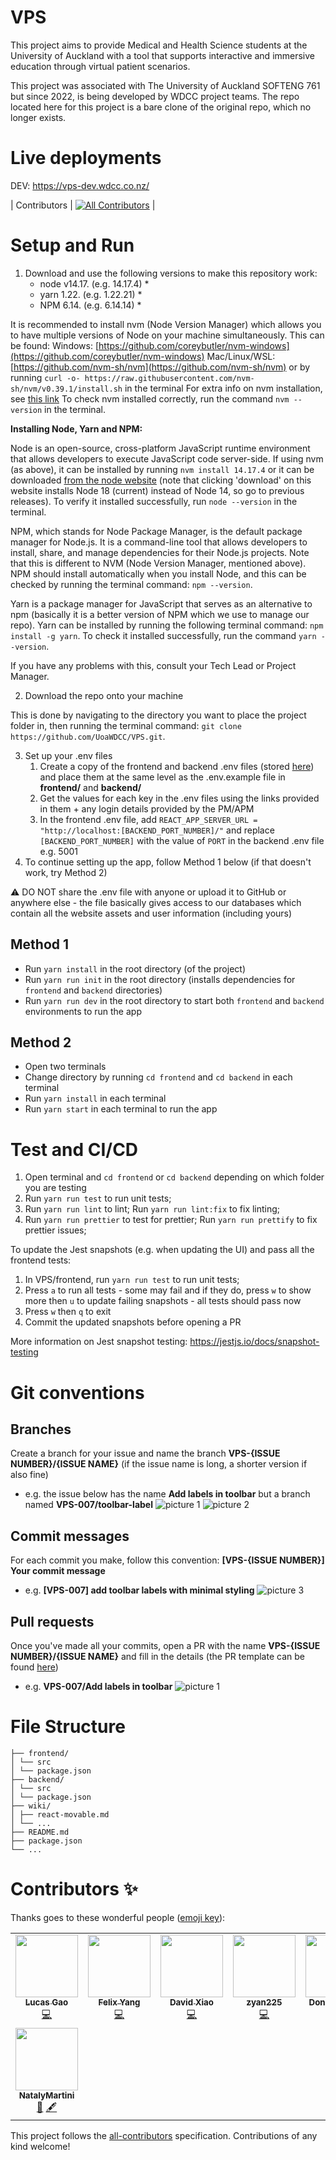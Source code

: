 # VPS

This project aims to provide Medical and Health Science students at the University of Auckland with a tool that supports interactive and immersive education through virtual patient scenarios.

This project was associated with The University of Auckland SOFTENG 761 but since 2022, is being developed by WDCC project teams. The repo located here for this project is a bare clone of the original repo, which no longer exists.

# Live deployments

DEV: https://vps-dev.wdcc.co.nz/

<!-- prettier-ignore -->
| Contributors        | [![All Contributors](https://img.shields.io/badge/all_contributors-8-orange.svg?style=flat-square)](#contributors-) |

# Setup and Run

1. Download and use the following versions to make this repository work:
    - node v14.17. (e.g. 14.17.4) \* 
    - yarn 1.22. (e.g. 1.22.21) \*
    - NPM 6.14. (e.g. 6.14.14) \*
  
  It is recommended to install nvm (Node Version Manager) which allows you to have multiple versions of Node on your machine simultaneously. This can be found:
  Windows: [https://github.com/coreybutler/nvm-windows](https://github.com/coreybutler/nvm-windows)
  Mac/Linux/WSL: [https://github.com/nvm-sh/nvm](https://github.com/nvm-sh/nvm) or by running `curl -o- https://raw.githubusercontent.com/nvm-sh/nvm/v0.39.1/install.sh` in the terminal
  For extra info on nvm installation, see [this link](https://www.freecodecamp.org/news/node-version-manager-nvm-install-guide/)
  To check nvm installed correctly, run the command `nvm --version` in the terminal.

**Installing Node, Yarn and NPM:**

Node is an open-source, cross-platform JavaScript runtime environment that allows developers to execute JavaScript code server-side.
If using nvm (as above), it can be installed by running `nvm install 14.17.4` or it can be downloaded [from the node website](https://nodejs.org/en) (note that clicking 'download' on this website installs Node 18 (current) instead of Node 14, so go to previous releases). To verify it installed successfully, run `node --version` in the terminal.

NPM, which stands for Node Package Manager, is the default package manager for Node.js. It is a command-line tool that allows developers to install, share, and manage dependencies for their Node.js projects. Note that this is different to NVM (Node Version Manager, mentioned above).
NPM should install automatically when you install Node, and this can be checked by running the terminal command: `npm --version`.

Yarn is a package manager for JavaScript that serves as an alternative to npm (basically it is a better version of NPM which we use to manage our repo).
Yarn can be installed by running the following terminal command: `npm install -g yarn`.
To check it installed successfully, run the command `yarn --version`.

If you have any problems with this, consult your Tech Lead or Project Manager.


2. Download the repo onto your machine

This is done by navigating to the directory you want to place the project folder in, then running the terminal command:
`git clone https://github.com/UoaWDCC/VPS.git`. 

3. Set up your .env files 
    1. Create a copy of the frontend and backend .env files (stored [here]()) and place them at the same level as the .env.example file in __frontend/__ and __backend/__
    3. Get the values for each key in the .env files using the links provided in them + any login details provided by the PM/APM
    4. In the frontend .env file, add `REACT_APP_SERVER_URL = "http://localhost:[BACKEND_PORT_NUMBER]/"` and replace `[BACKEND_PORT_NUMBER]` with the value of `PORT` in the backend .env file e.g. 5001
4. To continue setting up the app, follow Method 1 below (if that doesn't work, try Method 2)

⚠️ DO NOT share the .env file with anyone or upload it to GitHub or anywhere else - the file basically gives access to our databases which contain all the website assets and user information (including yours)

## Method 1

- Run `yarn install` in the root directory (of the project)
- Run `yarn run init` in the root directory (installs dependencies for `frontend` and `backend` directories)
- Run `yarn run dev` in the root directory to start both `frontend` and `backend` environments to run the app

## Method 2

- Open two terminals
- Change directory by running `cd frontend` and `cd backend` in each terminal
- Run `yarn install` in each terminal
- Run `yarn start` in each terminal to run the app

# Test and CI/CD

1. Open terminal and `cd frontend` or `cd backend` depending on which folder you are testing
2. Run `yarn run test` to run unit tests;
3. Run `yarn run lint` to lint; Run `yarn run lint:fix` to fix linting;
4. Run `yarn run prettier` to test for prettier; Run `yarn run prettify` to fix prettier issues;

To update the Jest snapshots (e.g. when updating the UI) and pass all the frontend tests:
1. In VPS/frontend, run `yarn run test` to run unit tests;
2. Press `a` to run all tests - some may fail and if they do, press `w` to show more then `u` to update failing snapshots - all tests should pass now
3. Press `w` then `q` to exit
4. Commit the updated snapshots before opening a PR

More information on Jest snapshot testing: https://jestjs.io/docs/snapshot-testing

# Git conventions

## Branches

Create a branch for your issue and name the branch __VPS-{ISSUE NUMBER}/{ISSUE NAME}__ (if the issue name is long, a shorter version if also fine)
  - e.g. the issue below has the name __Add labels in toolbar__ but a branch named __VPS-007/toolbar-label__
![picture 1](images/97c5a60476136bad6a548f65d9bea375b1b0934fc378a53cb54920bbb5ee0897.png)
![picture 2](images/d915d14397f3a85223e85e824f70f1545f538d87f638bd888071d2fb6756de3c.png)  

## Commit messages

For each commit you make, follow this convention: __[VPS-{ISSUE NUMBER}] Your commit message__
  - e.g. __[VPS-007] add toolbar labels with minimal styling__
![picture 3](images/8a5fac4d45ed78c426c0fb7895c51ddd9f7e942d19549312091180d83254f170.png)  


## Pull requests

Once you've made all your commits, open a PR with the name __VPS-{ISSUE NUMBER}/{ISSUE NAME}__ and fill in the details (the PR template can be found [here]( https://github.com/UoaWDCC/VPS/blob/master/.github/pull_request_template.md))
  - e.g. __VPS-007/Add labels in toolbar__
![picture 1](images/0eeffe2bfa8023951ea66309f2227a02f700d20f61516555641970dba3d37bd6.png)  

# File Structure

```.
├── frontend/
│ └── src
│ └── package.json
├── backend/
│ └── src
│ └── package.json
├── wiki/
│ ├── react-movable.md
│ └── ...
├── README.md
├── package.json
└── ...
```

# Contributors ✨

Thanks goes to these wonderful people ([emoji key](https://allcontributors.org/docs/en/emoji-key)):

<!-- ALL-CONTRIBUTORS-LIST:START - Do not remove or modify this section -->
<!-- prettier-ignore-start -->
<!-- markdownlint-disable -->
<table>
  <tr>
    <td align="center"><a href="https://github.com/lucas2005gao"><img src="https://avatars.githubusercontent.com/u/48196609?v=4?s=100" width="100px;" alt=""/><br /><sub><b>Lucas Gao</b></sub></a><br /><a href="https://github.com/lucas2005gao/REACT Template/commits?author=lucas2005gao" title="Code">💻</a></td>
    <td align="center"><a href="https://github.com/flexzy"><img src="https://avatars.githubusercontent.com/u/49087744?v=4?s=100" width="100px;" alt=""/><br /><sub><b>Felix Yang</b></sub></a><br /><a href="https://github.com/lucas2005gao/REACT Template/commits?author=flexzy" title="Code">💻</a></td>
    <td align="center"><a href="https://github.com/David-Xia0"><img src="https://avatars.githubusercontent.com/u/50573329?v=4?s=100" width="100px;" alt=""/><br /><sub><b>David Xiao</b></sub></a><br /><a href="https://github.com/lucas2005gao/REACT Template/commits?author=David-Xia0" title="Code">💻</a></td>
    <td align="center"><a href="https://github.com/zyan225"><img src="https://avatars.githubusercontent.com/u/52368549?v=4?s=100" width="100px;" alt=""/><br /><sub><b>zyan225</b></sub></a><br /><a href="https://github.com/lucas2005gao/REACT Template/commits?author=zyan225" title="Code">💻</a></td>
    <td align="center"><a href="https://github.com/dongmeilim"><img src="https://avatars.githubusercontent.com/u/52555301?v=4?s=100" width="100px;" alt=""/><br /><sub><b>Dong Mei Lim</b></sub></a><br /><a href="https://github.com/lucas2005gao/REACT Template/commits?author=dongmeilim" title="Code">💻</a></td>
    <td align="center"><a href="https://github.com/annithinggoes"><img src="https://avatars.githubusercontent.com/u/52563454?v=4?s=100" width="100px;" alt=""/><br /><sub><b>annithinggoes</b></sub></a><br /><a href="https://github.com/lucas2005gao/REACT Template/commits?author=annithinggoes" title="Code">💻</a></td>
    <td align="center"><a href="https://github.com/afei088"><img src="https://avatars.githubusercontent.com/u/60560589?v=4?s=100" width="100px;" alt=""/><br /><sub><b>Andrew Fei</b></sub></a><br /><a href="https://github.com/lucas2005gao/REACT Template/commits?author=afei088" title="Code">💻</a></td>
  </tr>
  <tr>
    <td align="center"><a href="https://github.com/NatalyMartini"><img src="https://avatars.githubusercontent.com/u/79951216?v=4?s=100" width="100px;" alt=""/><br /><sub><b>NatalyMartini</b></sub></a><br /><a href="#business-NatalyMartini" title="Business development">💼</a> <a href="#content-NatalyMartini" title="Content">🖋</a></td>
  </tr>
</table>

<!-- markdownlint-restore -->
<!-- prettier-ignore-end -->

<!-- ALL-CONTRIBUTORS-LIST:END -->

This project follows the [all-contributors](https://github.com/all-contributors/all-contributors) specification. Contributions of any kind welcome!
